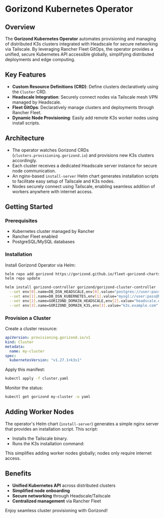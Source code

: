# Gorizond Kubernetes Operator

## Overview

The **Gorizond Kubernetes Operator** automates provisioning and managing of distributed K3s clusters integrated with Headscale for secure networking via Tailscale. By leveraging Rancher Fleet GitOps, the operator provides a unified, secure Kubernetes API accessible globally, simplifying distributed deployments and edge computing.

## Key Features

* **Custom Resource Definitions (CRD)**: Define clusters declaratively using the `Cluster` CRD.
* **Headscale Integration**: Securely connect nodes via Tailscale mesh VPN managed by Headscale.
* **Fleet GitOps**: Declaratively manage clusters and deployments through Rancher Fleet.
* **Dynamic Node Provisioning**: Easily add remote K3s worker nodes using install scripts.

## Architecture

* The operator watches Gorizond CRDs (`clusters.provisioning.gorizond.io`) and provisions new K3s clusters accordingly.
* Each cluster receives a dedicated Headscale server instance for secure node communication.
* An nginx-based `install-server` Helm chart generates installation scripts to facilitate easy setup of Tailscale and K3s nodes.
* Nodes securely connect using Tailscale, enabling seamless addition of workers anywhere with internet access.

## Getting Started

### Prerequisites

* Kubernetes cluster managed by Rancher
* Rancher Fleet enabled
* PostgreSQL/MySQL databases

### Installation

Install Gorizond Operator via Helm:

```bash
helm repo add gorizond https://gorizond.github.io/fleet-gorizond-charts/
helm repo update

helm install gorizond-controller gorizond/gorizond-cluster-controller -n cattle-system --create-namespace \
  --set env[0].name=DB_DSN_HEADSCALE,env[0].value="postgres://user:pass@host:port/db?sslmode=disable" \
  --set env[1].name=DB_DSN_KUBERNETES,env[1].value="mysql://user:pass@host:port/db" \
  --set env[2].name=GORIZOND_DOMAIN_HEADSCALE,env[2].value="headscale.example.com" \
  --set env[3].name=GORIZOND_DOMAIN_K3S,env[3].value="k3s.example.com"
```

### Provision a Cluster

Create a cluster resource:

```yaml
apiVersion: provisioning.gorizond.io/v1
kind: Cluster
metadata:
  name: my-cluster
spec:
  kubernetesVersion: "v1.27.1+k3s1"
```

Apply this manifest:

```bash
kubectl apply -f cluster.yaml
```

Monitor the status:

```bash
kubectl get gorizond my-cluster -o yaml
```

## Adding Worker Nodes

The operator's Helm chart (`install-server`) generates a simple nginx server that provides an installation script. This script:

* Installs the Tailscale binary.
* Runs the K3s installation command:

This simplifies adding worker nodes globally; nodes only require internet access.

## Benefits

* **Unified Kubernetes API** across distributed clusters
* **Simplified node onboarding**
* **Secure networking** through Headscale/Tailscale
* **Centralized management** via Rancher Fleet

Enjoy seamless cluster provisioning with Gorizond!
